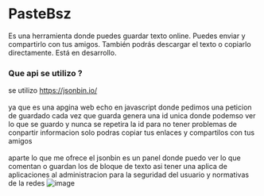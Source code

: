 # PasteBsz

Es una herramienta donde puedes guardar texto online. Puedes enviar y compartirlo con tus amigos. También podrás descargar el texto o copiarlo directamente. Está en desarrollo.

### Que api se utilizo ?
se utilizo https://jsonbin.io/
<br></br>
ya que es una apgina web echo en javascript donde pedimos una peticion de guardado cada vez que guarda genera una id unica donde podemso ver lo que se guardo y nunca se repetira la id para no tener problemas de conpartir informacion solo podras copiar tus enlaces y compartilos con tus amigos
<br></br>
aparte lo que me ofrece el jsonbin es un panel donde puedo ver lo que comentan o guardan los de bloque de texto asi tener una aplica de aplicaciones al administracion para la seguridad del usuario y normativas de la redes 
![image](https://github.com/AvastrOficial/PasteBSZ/assets/91764815/9b905c87-ed02-44f3-bd6e-c2f8fcf28896)
